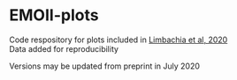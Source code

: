 # EMOII-plots

Code respository for plots included in [Limbachia et al, 2020](https://www.biorxiv.org/content/10.1101/2020.07.11.198762v1.full) <br>
Data added for reproducibility

Versions may be updated from preprint in July 2020

